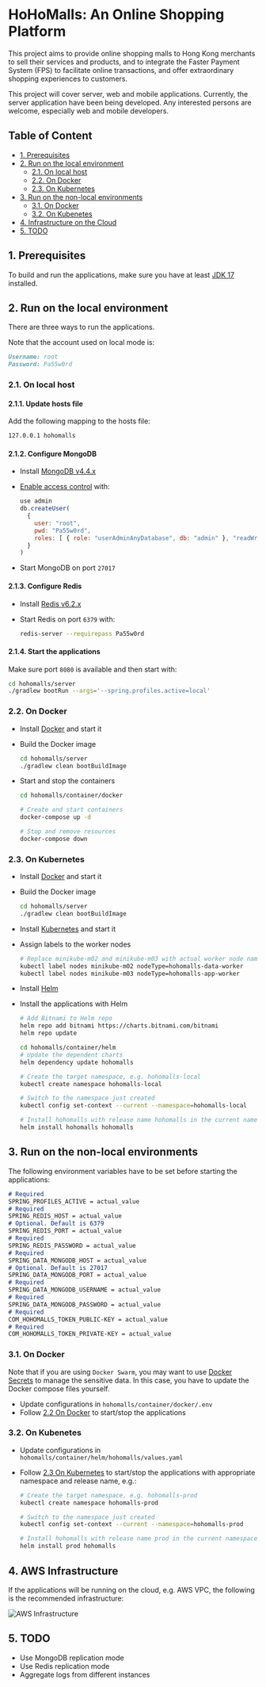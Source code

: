 # HoHoMalls: An Online Shopping Platform

This project aims to provide online shopping malls to Hong Kong merchants to sell their services and products, and to integrate the Faster Payment System (FPS) to facilitate online transactions, and offer extraordinary shopping experiences to customers.

This project will cover server, web and mobile applications. Currently, the server application have been being developed. Any interested persons are welcome, especially web and mobile developers.

## Table of Content

- [1. Prerequisites](#1-prerequisites)
- [2. Run on the local environment](#2-run-on-the-local-environment)
  - [2.1. On local host](#21-on-local-host)
  - [2.2. On Docker](#22-on-docker)
  - [2.3. On Kubernetes](#23-on-kubernetes)
- [3. Run on the non-local environments](#3-run-on-the-non-local-environments)
  - [3.1. On Docker](#31-on-docker)
  - [3.2. On Kubenetes](#32-on-kubenetes)
- [4. Infrastructure on the Cloud](#4-infrastructure-on-the-cloud)
- [5. TODO](#5-todo)

## 1. Prerequisites

To build and run the applications, make sure you have at least [JDK 17](http://openjdk.java.net/) installed.

## 2. Run on the local environment

There are three ways to run the applications.

Note that the account used on local mode is:

```markdown
Username: root
Password: Pa55w0rd
```

### 2.1. On local host

#### 2.1.1. Update hosts file

Add the following mapping to the hosts file:

```markdown
127.0.0.1 hohomalls
```

#### 2.1.2. Configure MongoDB

- Install [MongoDB v4.4.x](https://www.mongodb.com/try/download)
- [Enable access control](https://docs.mongodb.com/v4.4/tutorial/enable-authentication/) with:

  ```javascript
  use admin
  db.createUser(
    {
      user: "root",
      pwd: "Pa55w0rd",
      roles: [ { role: "userAdminAnyDatabase", db: "admin" }, "readWriteAnyDatabase" ]
    }
  )
  ```

- Start MongoDB on port `27017`

#### 2.1.3. Configure Redis

- Install [Redis v6.2.x](https://redis.io/download)
- Start Redis on port `6379` with:

  ```bash
  redis-server --requirepass Pa55w0rd
  ```

#### 2.1.4. Start the applications

Make sure port `8080` is available and then start with:

```bash
cd hohomalls/server
./gradlew bootRun --args='--spring.profiles.active=local'
```

### 2.2. On Docker

- Install [Docker](https://www.docker.com/get-started) and start it
- Build the Docker image

  ```bash
  cd hohomalls/server
  ./gradlew clean bootBuildImage
  ```

- Start and stop the containers

  ```bash
  cd hohomalls/container/docker

  # Create and start containers
  docker-compose up -d

  # Stop and remove resources
  docker-compose down
  ```

### 2.3. On Kubernetes

- Install [Docker](https://www.docker.com/get-started) and start it
- Build the Docker image

  ```bash
  cd hohomalls/server
  ./gradlew clean bootBuildImage
  ```

- Install [Kubernetes](https://kubernetes.io/docs/setup/) and start it
- Assign labels to the worker nodes

  ```bash
  # Replace minikube-m02 and minikube-m03 with actual worker node names
  kubectl label nodes minikube-m02 nodeType=hohomalls-data-worker
  kubectl label nodes minikube-m03 nodeType=hohomalls-app-worker
  ```

- Install [Helm](https://helm.sh/docs/intro/install/)
- Install the applications with Helm

  ```bash
  # Add Bitnami to Helm repo
  helm repo add bitnami https://charts.bitnami.com/bitnami
  helm repo update

  cd hohomalls/container/helm
  # Update the dependent charts
  helm dependency update hohomalls

  # Create the target namespace, e.g. hohomalls-local
  kubectl create namespace hohomalls-local

  # Switch to the namespace just created
  kubectl config set-context --current --namespace=hohomalls-local

  # Install hohomalls with release name hohomalls in the current namespace
  helm install hohomalls hohomalls
  ```

## 3. Run on the non-local environments

The following environment variables have to be set before starting the applications:

```markdown
# Required
SPRING_PROFILES_ACTIVE = actual_value
# Required
SPRING_REDIS_HOST = actual_value
# Optional. Default is 6379
SPRING_REDIS_PORT = actual_value
# Required
SPRING_REDIS_PASSWORD = actual_value
# Required
SPRING_DATA_MONGODB_HOST = actual_value
# Optional. Default is 27017
SPRING_DATA_MONGODB_PORT = actual_value
# Required
SPRING_DATA_MONGODB_USERNAME = actual_value
# Required
SPRING_DATA_MONGODB_PASSWORD = actual_value
# Required
COM_HOHOMALLS_TOKEN_PUBLIC-KEY = actual_value
# Required
COM_HOHOMALLS_TOKEN_PRIVATE-KEY = actual_value
```

### 3.1. On Docker

Note that if you are using `Docker Swarm`, you may want to
use [Docker Secrets](https://docs.docker.com/engine/swarm/secrets/) to manage the sensitive data. In this case,
you have to update the Docker compose files yourself.

- Update configurations in `hohomalls/container/docker/.env`
- Follow [2.2 On Docker](#22-on-docker) to start/stop the applications

### 3.2. On Kubenetes

- Update configurations in `hohomalls/container/helm/hohomalls/values.yaml`
- Follow [2.3 On Kubernetes](#23-on-kubernetes) to start/stop the applications with appropriate namespace and release name, e.g.:

  ```bash
  # Create the target namespace, e.g. hohomalls-prod
  kubectl create namespace hohomalls-prod

  # Switch to the namespace just created
  kubectl config set-context --current --namespace=hohomalls-prod

  # Install hohomalls with release name prod in the current namespace
  helm install prod hohomalls
  ```

## 4. AWS Infrastructure

If the applications will be running on the cloud, e.g. AWS VPC, the following is the recommended infrastructure:

![AWS Infrastructure](/docs/aws-infrastructure.png)

## 5. TODO

- Use MongoDB replication mode
- Use Redis replication mode
- Aggregate logs from different instances
